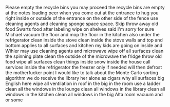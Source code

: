 Please empty the recycle bins you may proceed the recycle bins are empty at the notes loading peer when you come out at the entrance to hug you right inside or outside of the entrance on the other side of the fence use cleaning agents and cleaning sponge space space. Skip throw away old food Swarts food after labeling wipe on shelves said I'm sorry for sure Michael vacuum the floor and mop the floor in the kitchen also under the refrigerator clean inside the stove clean inside the stove walls and top and bottom applies to all surfaces and kitchen my kids are going on inside and Wihler may use cleaning agents and microwave wipe off all surfaces clean the spinning plate clean the outside of the microwave the fridge throw old food wipe all surfaces clean things inside snow inside the house call services inside the refrigerator the freezer only if needed will then defrost the motherfucker point I would like to talk about the Monte Carlo sorting algorithm we do receive the library her alone as cigars why all surfaces big English here wipe all ventilation in roof in the big in the room use a ladder clean all the windows in the lounge clean all windows in the library clean all windows in the kitchen clean all windows in the big Alta room vacuum and or some

